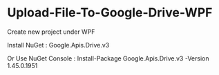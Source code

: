 # Upload-File-To-Google-Drive-WPF 
Create new project under WPF 

Install NuGet : Google.Apis.Drive.v3 

Or Use NuGet Console : Install-Package Google.Apis.Drive.v3 -Version 1.45.0.1951
